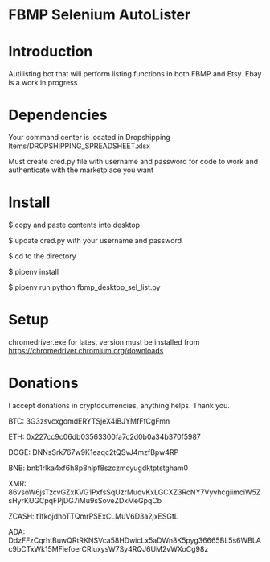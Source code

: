 # FBMP Selenium AutoLister

Introduction
============

Autilisting bot that will perform listing functions in both FBMP and Etsy. Ebay is a work in progress

Dependencies
============

Your command center is located in Dropshipping Items/DROPSHIPPING_SPREADSHEET.xlsx

Must create cred.py file with username and password for code to work and authenticate 
with the marketplace you want

Install
=======


$ copy and paste contents into desktop

$ update cred.py with your username and password

$ cd to the directory

$ pipenv install

$ pipenv run python fbmp_desktop_sel_list.py


Setup
=====

chromedriver.exe for latest version must be installed from https://chromedriver.chromium.org/downloads

Donations
=====

I accept donations in cryptocurrencies, anything helps. Thank you.

BTC:
3G3zsvcxgomdERYTSjeX4iBJYMfFfCgFmn

ETH:
0x227cc9c06db03563300fa7c2d0b0a34b370f5987

DOGE:
DNNsSrk767w9K1eaqc2tQSvJ4mzfBpw4RP

BNB:
bnb1rlka4xf6h8p8nlpf8szczmcyugdktptstgham0

XMR:
86vsoW6jsTzcvGZxKVG1PxfsSqUzrMuqvKxLGCXZ3RcNY7VyvhcgiimciW5ZsHyrKUGCpqFPjDG7iMu9sSoveZDxMeGpqCb

ZCASH:
t1fkojdhoTTQmrPSExCLMuV6D3a2jxESGtL

ADA:
DdzFFzCqrhtBuwQRtRKNSVca58HDwicLx5aDWn8K5pyg36665BL5s6WBLAc9bCTxWk15MFiefoerCRiuxysW7Sy4RQJ6UM2vWXoCg98z
